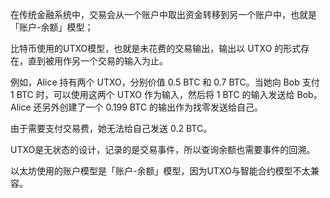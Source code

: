 在传统金融系统中，交易会从一个账户中取出资金转移到另一个账户中，也就是「账户-余额」模型；

比特币使用的UTXO模型，也就是未花费的交易输出，输出以 UTXO 的形式存在，直到被用作另一个交易的输入为止。

例如，Alice 持有两个 UTXO，分别价值 0.5 BTC 和 0.7 BTC。当她向 Bob 支付 1 BTC 时，可以使用这两个 UTXO 作为输入，然后将 1 BTC 的输入发送给 Bob。Alice 还另外创建了一个 0.199 BTC 的输出作为找零发送给自己。

由于需要支付交易费，她无法给自己发送 0.2 BTC。

UTXO是无状态的设计，记录的是交易事件，所以查询余额也需要事件的回溯。


以太坊使用的账户模型是「账户-余额」模型，因为UTXO与智能合约模型不太兼容。
